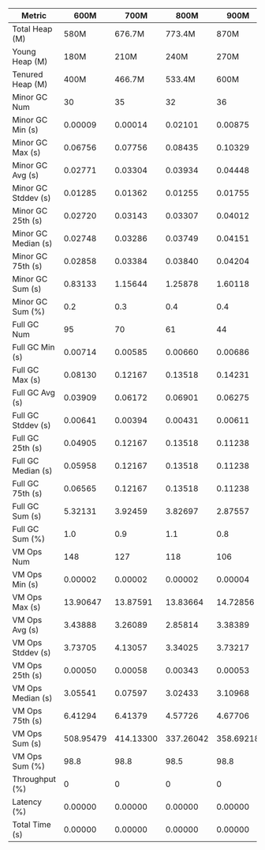 | Metric | 600M | 700M | 800M | 900M | 1GB | 2GB | 4GB | 8GB |
|------|----|----|----|----|---|---|---|---|
| Total Heap (M) | 580M | 676.7M | 773.4M | 870M | 989.9M | 1979.8M | 3959.5M | 7918.9M |
| Young Heap (M) | 180M | 210M | 240M | 270M | 307.2M | 614.4M | 1228.8M | 2457.6M |
| Tenured Heap (M) | 400M | 466.7M | 533.4M | 600M | 682.7M | 1365.4M | 2730.7M | 5461.4M |
| Minor GC Num | 30 | 35 | 32 | 36 | 38 | 26 | 16 | 8 |
| Minor GC Min (s) | 0.00009 | 0.00014 | 0.02101 | 0.00875 | 0.00783 | 0.01051 | 0.00574 | 0.05975 |
| Minor GC Max (s) | 0.06756 | 0.07756 | 0.08435 | 0.10329 | 0.18066 | 0.20626 | 0.14078 | 0.14054 |
| Minor GC Avg (s) | 0.02771 | 0.03304 | 0.03934 | 0.04448 | 0.05157 | 0.09085 | 0.09831 | 0.09352 |
| Minor GC Stddev (s) | 0.01285 | 0.01362 | 0.01255 | 0.01755 | 0.02907 | 0.04883 | 0.03369 | 0.02858 |
| Minor GC 25th (s) | 0.02720 | 0.03143 | 0.03307 | 0.04012 | 0.04567 | 0.05996 | 0.08070 | 0.06996 |
| Minor GC Median (s) | 0.02748 | 0.03286 | 0.03749 | 0.04151 | 0.04661 | 0.06737 | 0.10152 | 0.08000 |
| Minor GC 75th (s) | 0.02858 | 0.03384 | 0.03840 | 0.04204 | 0.04845 | 0.10958 | 0.11381 | 0.10359 |
| Minor GC Sum (s) | 0.83133 | 1.15644 | 1.25878 | 1.60118 | 1.95968 | 2.36202 | 1.57294 | 0.74819 |
| Minor GC Sum (%) | 0.2 | 0.3 | 0.4 | 0.4 | 0.6 | 0.9 | 0.5 | 0.4 |
| Full GC Num | 95 | 70 | 61 | 44 | 36 | 11 | 3 | 2 |
| Full GC Min (s) | 0.00714 | 0.00585 | 0.00660 | 0.00686 | 0.00954 | 0.00708 | 0.00545 | 0.00619 |
| Full GC Max (s) | 0.08130 | 0.12167 | 0.13518 | 0.14231 | 0.09345 | 0.11355 | 0.18412 | 0.01070 |
| Full GC Avg (s) | 0.03909 | 0.06172 | 0.06901 | 0.06275 | 0.03996 | 0.04151 | 0.09622 | 0.00845 |
| Full GC Stddev (s) | 0.00641 | 0.00394 | 0.00431 | 0.00611 | 0.00813 | 0.01307 | 0.00202 | 0.00319 |
| Full GC 25th (s) | 0.04905 | 0.12167 | 0.13518 | 0.11238 | 0.06270 | 0.07132 | 0.18412 | 0.00619 |
| Full GC Median (s) | 0.05958 | 0.12167 | 0.13518 | 0.11238 | 0.06689 | 0.07682 | 0.18412 | 0.00619 |
| Full GC 75th (s) | 0.06565 | 0.12167 | 0.13518 | 0.11238 | 0.07138 | 0.08039 | 0.18412 | 0.01070 |
| Full GC Sum (s) | 5.32131 | 3.92459 | 3.82697 | 2.87557 | 2.26963 | 0.68247 | 0.20076 | 0.01690 |
| Full GC Sum (%) | 1.0 | 0.9 | 1.1 | 0.8 | 0.7 | 0.3 | 0.1 | 0.0 |
| VM Ops Num | 148 | 127 | 118 | 106 | 101 | 61 | 66 | 52 |
| VM Ops Min (s) | 0.00002 | 0.00002 | 0.00002 | 0.00004 | 0.00002 | 0.00007 | 0.00002 | 0.00003 |
| VM Ops Max (s) | 13.90647 | 13.87591 | 13.83664 | 14.72856 | 14.66093 | 14.68526 | 14.76240 | 14.68947 |
| VM Ops Avg (s) | 3.43888 | 3.26089 | 2.85814 | 3.38389 | 3.36856 | 4.24037 | 4.33031 | 3.57311 |
| VM Ops Stddev (s) | 3.73705 | 4.13057 | 3.34025 | 3.73217 | 3.97076 | 4.89072 | 5.04749 | 4.69006 |
| VM Ops 25th (s) | 0.00050 | 0.00058 | 0.00343 | 0.00053 | 0.00052 | 0.00036 | 0.00028 | 0.00014 |
| VM Ops Median (s) | 3.05541 | 0.07597 | 3.02433 | 3.10968 | 3.03676 | 3.15925 | 3.03719 | 0.00069 |
| VM Ops 75th (s) | 6.41294 | 6.41379 | 4.57726 | 4.67706 | 4.72227 | 8.75238 | 8.52593 | 6.47079 |
| VM Ops Sum (s) | 508.95479 | 414.13300 | 337.26042 | 358.69218 | 340.22486 | 258.66260 | 285.80053 | 185.80194 |
| VM Ops Sum (%) | 98.8 | 98.8 | 98.5 | 98.8 | 98.8 | 98.8 | 99.4 | 99.6 |
| Throughput (%) | 0 | 0 | 0 | 0 | 0 | 0 | 0 | 0 |
| Latency (%) | 0.00000 | 0.00000 | 0.00000 | 0.00000 | 0.00000 | 0.00000 | 0.00000 | 0.00000 |
| Total Time (s) | 0.00000 | 0.00000 | 0.00000 | 0.00000 | 0.00000 | 0.00000 | 0.00000 | 0.00000 |
